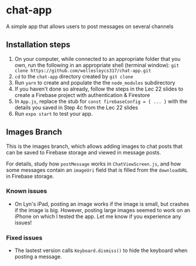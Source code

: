 # chat-app
A simple app that allows users to post messages on several channels

## Installation steps

1. On your computer, while connected to an appropriate folder that you own,
   run the following in an appropriate shell (terminal window):
   `git clone https://github.com/wellesleycs317/chat-app.git`
2. `cd` to the `chat-app` directory created by `git clone`
3. Run `yarn` to create and populate the the `node_modules` subdirectory
4. If you haven't done so already, follow the steps in the Lec 22 slides to 
   create a Firebase project with authentication & Firestore
5. In `App.js`, replace the stub for `const firebaseConfig = { ... }` with 
   the details you saved in Step 4c from the Lec 22 slides
6. Run `expo start` to test your app. 

## Images Branch

This is the images branch, which allows adding images to chat posts
that can be saved to Firebase storage and viewed in message posts.

For details, study how `postMessage` works in `ChatViewScreen.js`,
and how some messages contain an `imageUri` field that is filled
from the `downloadURL` in Firebase storage. 

### Known issues

* On Lyn's iPad, posting an image works if the image is small,  but crashes if the image is big. 
  However, posting large images seemed to work on an iPhone on which I tested the app. 
  Let me know if you experience any issues!

### Fixed issues

* The lastest version calls `Keyboard.dismiss()` to hide the keyboard when posting a message. 
  


